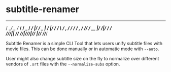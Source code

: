 # subtitle-renamer

   _______  ______  ___  _____  _____   __  _______
  / __/ _ \/_  __/ / _ \/ __/ |/ / _ | /  |/  / __/
 _\ \/ , _/ / /   / , _/ _//    / __ |/ /|_/ / _/  
/___/_/|_| /_/   /_/|_/___/_/|_/_/ |_/_/  /_/___/  
                                                   

Subtitle Renamer is a simple CLI Tool that lets users unify subtitle files with movie files. 
This can be done manually or in automatic mode with `--auto`. 

User might also change subtitle size on the fly to normalize over different vendors of `.srt` files with the `--normalize-subs` option.
